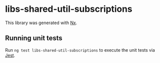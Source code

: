 # libs-shared-util-subscriptions

This library was generated with [Nx](https://nx.dev).

## Running unit tests

Run `ng test libs-shared-util-subscriptions` to execute the unit tests via [Jest](https://jestjs.io).
